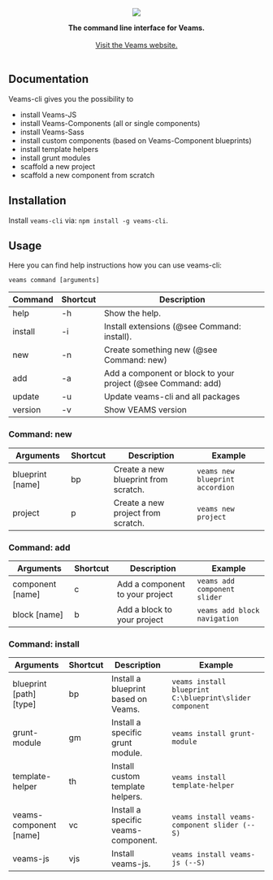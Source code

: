 <p align="center"><img src="http://www.veams.org/img/svg/icons/veams-std.svg"></p>

<p align="center">
	<strong>The command line interface for Veams.</strong>
	<br><br>
	<a href="http://veams.org">Visit the Veams website.</a><br><br>
</p>

## Documentation

Veams-cli gives you the possibility to 
- install Veams-JS
- install Veams-Components (all or single components)
- install Veams-Sass
- install custom components (based on Veams-Component blueprints)
- install template helpers
- install grunt modules
- scaffold a new project
- scaffold a new component from scratch

## Installation

Install `veams-cli` via: `npm install -g veams-cli`.

## Usage 

Here you can find help instructions how you can use veams-cli:

`veams command [arguments]`

|Command     | Shortcut | Description |
|------------|----------|-------------------------------------------------------|
|help    | -h | Show the help. |
|install | -i | Install extensions (@see Command: install). |
|new     | -n | Create something new (@see Command: new) |
|add     | -a | Add a component or block to your project (@see Command: add) |
|update  | -u | Update veams-cli and all packages |
|version | -v | Show VEAMS version |

### Command: new

|Arguments | Shortcut | Description                            | Example |
|----------|----------|----------------------------------------|---------|
|blueprint [name] | bp | Create a new blueprint from scratch.   | `veams new blueprint accordion` |
|project  | p | Create a new project from scratch.     | `veams new project` |

### Command: add

|Arguments | Shortcut | Description                            | Example |
|----------|----------|----------------------------------------|---------|
|component [name] | c | Add a component to your project   | `veams add component slider` |
|block [name] | b | Add a block to your project  | `veams add block navigation` |

### Command: install

|Arguments              | Shortcut | Description                         | Example |
|-----------------------|----------|-------------------------------------|--------|
|blueprint [path] [type]| bp | Install a blueprint based on Veams.  | `veams install blueprint C:\blueprint\slider component` |
|grunt-module       | gm | Install a specific grunt module.    | `veams install grunt-module` |
|template-helper    | th | Install custom template helpers.    | `veams install template-helper` |
|veams-component [name] | vc | Install a specific veams-component. | `veams install veams-component slider (--S)` |
|veams-js               | vjs | Install veams-js.                   | `veams install veams-js (--S)` |
